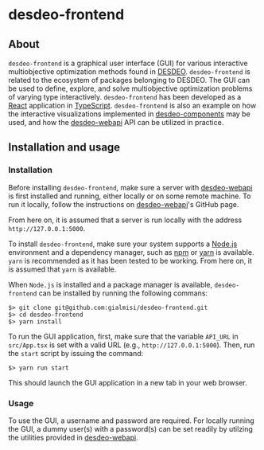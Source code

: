 # desdeo-frontend

## About

`desdeo-frontend` is a graphical user interface (GUI) for various interactive multiobjective
optimization methods found in [DESDEO](https://desdeo.it.jyu.fi/).
`desdeo-frontend` is related to the ecosystem of packages
belonging to DESDEO. The GUI can be used to define, explore, and solve multiobjective optimization
problems of varying type interactively. `desdeo-frontend` has been developed as a [React](https://reactjs.org/) application
in [TypeScript](https://www.typescriptlang.org/). `desdeo-frontend` is also an example on how the
interactive visualizations implemented in [desdeo-components](https://github.com/gialmisi/desdeo-components)
may be used, and how the [desdeo-webapi](https://github.com/gialmisi/desdeo-webapi)
API can be utilized in practice.

## Installation and usage

### Installation

Before installing `desdeo-frontend`, make sure a server with
[desdeo-webapi](https://github.com/gialmisi/desdeo-webapi) is first
installed and running, either locally or on some remote machine. To run it locally, follow the instructions
on [desdeo-webapi](https://github.com/gialmisi/desdeo-webapi)'s GitHub page.

From here on, it is assumed that a server is run locally with the address `http://127.0.0.1:5000`.

To install ``desdeo-frontend``, make sure your system supports a [Node.js](https://nodejs.org/en/) environment and a
dependency manager, such as [npm](https://docs.npmjs.com/cli/v7/commands/npm) or [yarn](https://yarnpkg.com/) is available.
`yarn` is recommended as it has been tested to be working. From here on, it is assumed that `yarn` is available.

When `Node.js` is installed and a package manager is available, `desdeo-frontend` can be installed by running the
following commans:

```
$> git clone git@github.com:gialmisi/desdeo-frontend.git
$> cd desdeo-frontend
$> yarn install 
```

To run the GUI application, first, make sure that the variable `API_URL` in `src/App.tsx` is set with a valid URL
(e.g., `http://127.0.0.1:5000`). Then, run the `start` script by issuing the command:

```
$> yarn run start
```

This should launch the GUI application in a new tab in your web browser.

### Usage

To use the GUI, a username and password are required. For locally running the GUI, a dummy user(s) with a password(s) can
be set readily by utilzing the utilities provided in [desdeo-webapi](git@github.com:gialmisi/desdeo-frontend.git).